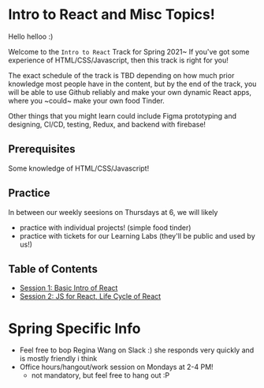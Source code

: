 # Intro to React and Misc Topics!
Hello helloo :)

Welcome to the `Intro to React` Track for Spring 2021~ If you've got some experience of HTML/CSS/Javascript, then this track is right for you! 

The exact schedule of the track is TBD depending on how much prior knowledge most people have in the content, but by the end of the track, you will be able to use Github reliably and make your own dynamic React apps, where you  \~could\~ make your own food Tinder. 

Other things that you might learn could include Figma prototyping and designing, CI/CD, testing, Redux, and backend with firebase!

## Prerequisites
Some knowledge of HTML/CSS/Javascript!

## Practice
In between our weekly seesions on Thursdays at 6, we will likely
- practice with individual projects! (simple food tinder)
- practice with tickets for our Learning Labs (they'll be public and used by us!)

## Table of Contents
- [Session 1: Basic Intro of React](https://github.com/uclaacm/teach-la-dev-training-s21/tree/main/react%2Bmisc/1_react_intro)
- [Session 2: JS for React, Life Cycle of React](https://github.com/uclaacm/teach-la-dev-training-s21/tree/main/react%2Bmisc/2_js_review_react_lifecycle)

# Spring Specific Info
- Feel free to bop Regina Wang on Slack :) she responds very quickly and is mostly friendly i think 
- Office hours/hangout/work session on Mondays at 2-4 PM! 
   - not mandatory, but feel free to hang out :P
